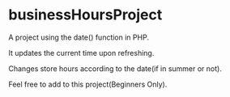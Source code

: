 # businessHoursProject

A project using the date() function in PHP. 

It updates the current time upon refreshing.

Changes store hours according to the date(if in summer or not).

Feel free to add to this project(Beginners Only).
